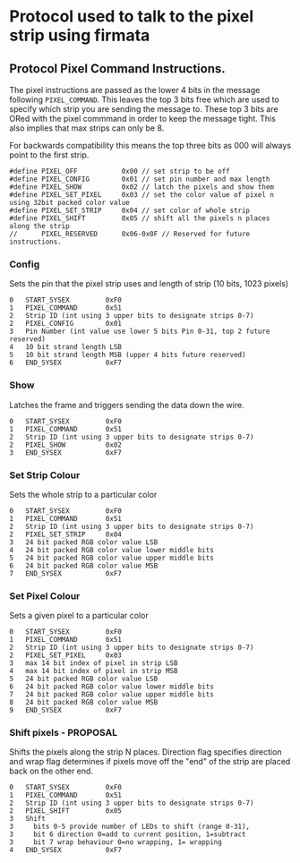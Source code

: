 # Protocol used to talk to the pixel strip using firmata

## Protocol Pixel Command Instructions.

The pixel instructions are passed as the lower 4 bits in the message following
`PIXEL_COMMAND`. This leaves the top 3 bits free which are used to specify
which strip you are sending the message to. These top 3 bits are ORed with the
pixel commmand in order to keep the message tight. This also implies that 
max strips can only be 8.

For backwards compatibility this means the top three bits as 000 will always
point to the first strip.

```
#define PIXEL_OFF           0x00 // set strip to be off
#define PIXEL_CONFIG        0x01 // set pin number and max length
#define PIXEL_SHOW          0x02 // latch the pixels and show them
#define PIXEL_SET_PIXEL     0x03 // set the color value of pixel n using 32bit packed color value        
#define PIXEL_SET_STRIP     0x04 // set color of whole strip
#define PIXEL_SHIFT         0x05 // shift all the pixels n places along the strip
//      PIXEL_RESERVED      0x06-0x0F // Reserved for future instructions.
```

### Config

Sets the pin that the pixel strip uses and length of strip (10 bits, 1023 pixels)

```
0   START_SYSEX         0xF0
1   PIXEL_COMMAND       0x51
2   Strip ID (int using 3 upper bits to designate strips 0-7)
2   PIXEL_CONFIG        0x01
3   Pin Number (int value use lower 5 bits Pin 0-31, top 2 future reserved)
4   10 bit strand length LSB 
5   10 bit strand length MSB (upper 4 bits future reserved)
6   END_SYSEX           0xF7
```


### Show

Latches the frame and triggers sending the data down the wire.

```
0   START_SYSEX         0xF0
1   PIXEL_COMMAND       0x51
2   Strip ID (int using 3 upper bits to designate strips 0-7)
2   PIXEL_SHOW          0x02
3   END_SYSEX           0xF7
```

### Set Strip Colour

Sets the whole strip to a particular color

```
0   START_SYSEX         0xF0
1   PIXEL_COMMAND       0x51
2   Strip ID (int using 3 upper bits to designate strips 0-7)
2   PIXEL_SET_STRIP     0x04
3   24 bit packed RGB color value LSB
4   24 bit packed RGB color value lower middle bits
5   24 bit packed RGB color value upper middle bits
6   24 bit packed RGB color value MSB
7   END_SYSEX           0xF7
```

### Set Pixel Colour

Sets a given pixel to a particular color

```
0   START_SYSEX         0xF0
1   PIXEL_COMMAND       0x51
2   Strip ID (int using 3 upper bits to designate strips 0-7)
2   PIXEL_SET_PIXEL     0x03
3   max 14 bit index of pixel in strip LSB
4   max 14 bit index of pixel in strip MSB
5   24 bit packed RGB color value LSB
6   24 bit packed RGB color value lower middle bits
7   24 bit packed RGB color value upper middle bits
8   24 bit packed RGB color value MSB
9   END_SYSEX           0xF7
```

### Shift pixels - PROPOSAL

Shifts the pixels along the strip N places. Direction flag specifies direction
and wrap flag determines if pixels move off the "end" of the strip are placed
back on the other end.

```
0   START_SYSEX         0xF0
1   PIXEL_COMMAND       0x51
2   Strip ID (int using 3 upper bits to designate strips 0-7)
2   PIXEL_SHIFT         0x05
3   Shift 
3     bits 0-5 provide number of LEDs to shift (range 0-31), 
3     bit 6 direction 0=add to current position, 1=subtract
3     bit 7 wrap behaviour 0=no wrapping, 1= wrapping
4   END_SYSEX           0xF7
```


